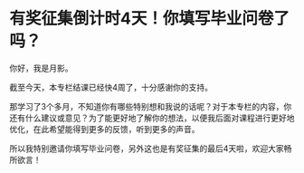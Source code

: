 # 有奖征集倒计时4天！你填写毕业问卷了吗？


你好，我是月影。

截至今天，本专栏结课已经快4周了，十分感谢你的支持。

那学习了3个多月，不知道你有哪些特别想和我说的话呢？对于本专栏的内容，你还有什么建议或意见？为了能更好地了解你的想法，以便我后面对课程进行更好地优化，在此希望能得到更多的反馈，听到更多的声音。

所以我特别邀请你填写毕业问卷，另外这也是有奖征集的最后4天啦，欢迎大家畅所欲言！

[<img src="https://static001.geekbang.org/resource/image/be/41/be76aef82eaa2bd163094b638499ef41.jpg" alt="">](https://jinshuju.net/f/d976Ed)

